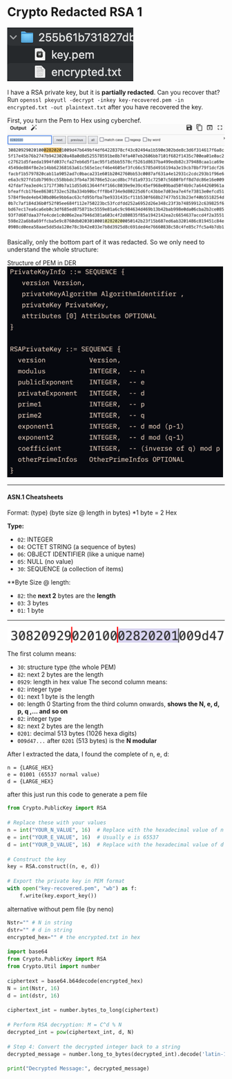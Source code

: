 
# Crypto Redacted RSA 1
![](https://github.com/Exberg/ctf-writeups/blob/main/google-beginners_quest/img-gbq/img1.png)

I have a RSA private key, but it is **partially redacted**. Can you recover that? Run `openssl pkeyutl -decrypt -inkey key-recovered.pem -in encrypted.txt -out plaintext.txt` after you have recovered the key.

First, you turn the Pem to Hex using cyberchef.
![](https://github.com/Exberg/ctf-writeups/blob/main/google-beginners_quest/img-gbq/img5.png)

Basically, only the bottom part of it was redacted. 
So we only need to understand the whole structure:

Structure of PEM in DER
<img width="500" alt="img4" src="https://github.com/Exberg/ctf-writeups/blob/main/google-beginners_quest/img-gbq/img4.png">

---
#### ASN.1 Cheatsheets
Format: (type) (byte size @ length in bytes)
*1 byte = 2 Hex

**Type:**
- `02`: INTEGER
- `04`: OCTET STRING (a sequence of bytes)
- `06`: OBJECT IDENTIFIER (like a unique name)
- `05`: NULL (no value)
- `30`: SEQUENCE (a collection of items)

**Byte Size @ length:
- `82`: the **next 2** bytes are the **length**
- `03`: 3 bytes
- `01`: 1 byte

---
![](https://github.com/Exberg/ctf-writeups/blob/main/google-beginners_quest/img-gbq/img3.png)

The first column means:
- `30`: structure type (the whole PEM)
- `82`: next 2 bytes are the length
- `0929`: length in hex value
The second column means:
- `02`: integer type
- `01`: next 1 byte is the length
- `00`: length 0
Starting from the third column onwards,  **shows the N, e, d, p, q ,... and so on**  
- `02`: integer type
- `82`: next 2 bytes are the length
- `0201`: decimal 513 bytes (1026 hexa digits)
- `009d47...` after `0201` (513 bytes) is the **N modular**

After I extracted the data, I found the complete of n, e, d:
```
n = {LARGE_HEX}
e = 01001 (65537 normal value)
d = {LARGE_HEX}
```

after this just run this code to generate a pem file
```python
from Crypto.PublicKey import RSA

# Replace these with your values
n = int("YOUR_N_VALUE", 16)  # Replace with the hexadecimal value of n
e = int("YOUR_E_VALUE", 16)  # Usually e is 65537
d = int("YOUR_D_VALUE", 16)  # Replace with the hexadecimal value of d

# Construct the key
key = RSA.construct((n, e, d))

# Export the private key in PEM format
with open("key-recovered.pem", "wb") as f:
    f.write(key.export_key())
```

alternative without pem file (by neno)
```python
Nstr="" # N in string
dstr="" # d in string
encrypted_hex="" # the encrypted.txt in hex

import base64
from Crypto.PublicKey import RSA
from Crypto.Util import number

ciphertext = base64.b64decode(encrypted_hex)
N = int(Nstr, 16)
d = int(dstr, 16)

ciphertext_int = number.bytes_to_long(ciphertext)

# Perform RSA decryption: M = C^d % N
decrypted_int = pow(ciphertext_int, d, N)

# Step 4: Convert the decrypted integer back to a string
decrypted_message = number.long_to_bytes(decrypted_int).decode('latin-1')

print("Decrypted Message:", decrypted_message)
```
